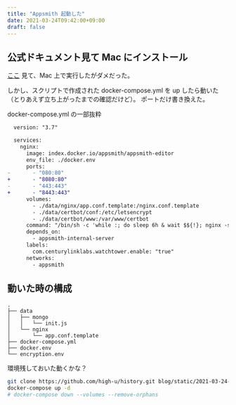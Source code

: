 ```yaml
---
title: "Appsmith 起動した"
date: 2021-03-24T09:42:00+09:00
draft: false
---
```


## 公式ドキュメント見て Mac にインストール

[ここ](https://docs.appsmith.com/setup/docker) 見て、Mac 上で実行したがダメだった。

しかし、スクリプトで作成された docker-compose.yml を up したら動いた（とりあえず立ち上がったまでの確認だけど）。
ポートだけ書き換えた。

docker-compose.yml の一部抜粋

```diff
  version: "3.7"

  services:
    nginx:
      image: index.docker.io/appsmith/appsmith-editor
      env_file: ./docker.env
      ports:
-       - "080:80"
+       - "8080:80"
-       - "443:443"
+       - "8443:443"
      volumes:
        - ./data/nginx/app.conf.template:/nginx.conf.template
        - ./data/certbot/conf:/etc/letsencrypt
        - ./data/certbot/www:/var/www/certbot
      command: "/bin/sh -c 'while :; do sleep 6h & wait $${!}; nginx -s reload; done & /start-nginx.sh'"
      depends_on:
        - appsmith-internal-server
      labels:
        com.centurylinklabs.watchtower.enable: "true"
      networks:
        - appsmith
```

## 動いた時の構成

```
.
├── data
│   ├── mongo
│   │   └── init.js
│   └── nginx
│       └── app.conf.template
├── docker-compose.yml
├── docker.env
└── encryption.env
```

環境残しておいた動くかな？

```bash
git clone https://github.com/high-u/history.git blog/static/2021-03-24-appsmith
docker-compose up -d
# docker-compose down --volumes --remove-orphans
```
